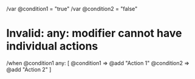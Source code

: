 /var @condition1 = "true"
/var @condition2 = "false"

# Invalid: any: modifier cannot have individual actions
/when @condition1 any: [
  @condition1 => @add "Action 1"
  @condition2 => @add "Action 2"
]